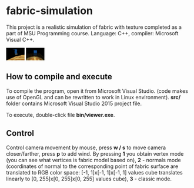 # fabric-simulation

This project is a realistic simulation of fabric with texture completed as a part of MSU Programming course. Language: C++, compiler: Microsoft Visual C++.

<img src="example pics/Clipboard15.jpg" style="width: 50px"/>
<img src="example pics/Clipboard16.jpg" style="width: 50px"/>

## How to compile and execute

To compile the program, open it from Microsoft Visual Studio. (code makes use of OpenGL and can be rewritten to work in Linux environment). **src/** folder contains Microsoft Visual Studio 2015 project file.

To execute, double-click file **bin/viewer.exe**.

## Control

Control camera movement by mouse, press **w / s** to move camera closer/farther, press **p** to add wind. By pressing **1** you obtain vertex mode (you can see what vertices is fabric model based on), **2** - normals mode (coordinates of normal to the corresponding point of fabric surface are translated to RGB color space: [-1, 1]x[-1, 1]x[-1, 1] values cube translates linearly to [0, 255]x[0, 255]x[0, 255] values cube), **3** - classic mode.
